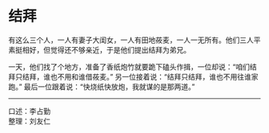 # 结拜

有这么三个人，一人有妻子大闺女，一人有田地莜麦，一人一无所有。他们三人平素挺相好，但觉得还不够亲近，于是他们提出结拜为弟兄。

一天，他们找了个地方，准备了香纸炮竹就要跪下磕头作揖，一位却说：“咱们结拜只结拜，谁也不用和谁借莜麦。” 另一位接着说：“结拜只结拜，谁也不用往谁家跑。” 最后一位跟着说：“快烧纸快放炮，我就谋的是那两道。”

---

口述：李占勤  
整理：刘友仁

